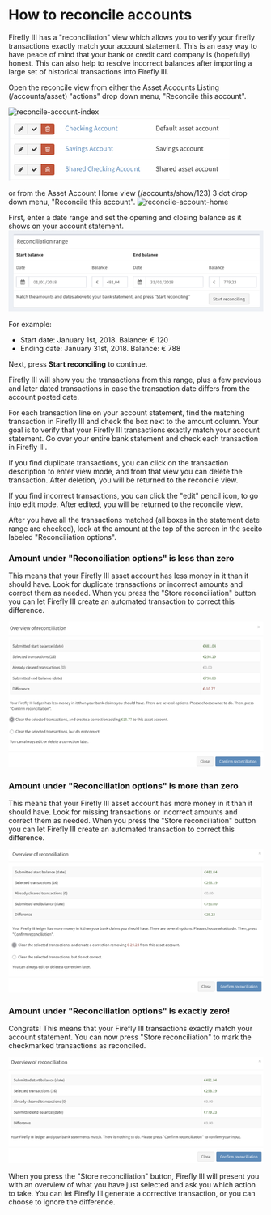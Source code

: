 # How to reconcile accounts

Firefly III has a "reconciliation" view which allows you to verify your firefly transactions exactly match your account statement.
This is an easy way to have peace of mind that your bank or credit card company is (hopefully) honest. This can also help to resolve incorrect balances after importing a large set of historical transactions into Firefly III.

Open the reconcile view from either the Asset Accounts Listing (/accounts/asset) "actions" drop down menu, "Reconcile this account".

![reconcile-account-index](https://github.com/firefly-iii/docs/assets/206041/8a433655-d430-4f83-b5e9-2ccc2b69e05f)
![The button is shown in your list of accounts](../../../images/how-to/firefly-iii/finances/reconcile-account-index.png)

or from the Asset Account Home view (/accounts/show/123) 3 dot drop down menu, "Reconcile this account".
![reconcile-account-home](https://github.com/firefly-iii/docs/assets/206041/497887b3-afb6-46e7-a681-d0155aadf224)

First, enter a date range and set the opening and closing balance as it shows on your account statement. 
![These dates and amounts must match your bank statement.](../../../images/how-to/firefly-iii/finances/reconcile-set-amounts.png)

For example:

* Start date: January 1st, 2018. Balance: € 120
* Ending date: January 31st, 2018. Balance: € 788

Next, press **Start reconciling** to continue.

Firefly III will show you the transactions from this range, plus a few previous and later dated transactions in case the transaction date differs from the account posted date.

For each transaction line on your account statement, find the matching transaction in Firefly III and check the box next to the amount column. Your goal is to verify that your Firefly III transactions exactly match your account statement. Go over your entire bank statement and check each transaction in Firefly III.  

If you find duplicate transactions, you can click on the transaction description to enter view mode, and from that view you can delete the transaction. After deletion, you will be returned to the reconcile view.

If you find incorrect transactions, you can click the "edit" pencil icon, to go into edit mode. After edited, you will be returned to the reconcile view.

After you have all the transactions matched (all boxes in the statement date range are checked), look at the amount at the top of the screen in the secito labeled "Reconciliation options". 

### Amount under "Reconciliation options" is less than zero

This means that your Firefly III asset account has less money in it than it should have. Look for duplicate transactions or incorrect amounts and correct them as needed. When you press the "Store reconciliation" button you can let Firefly III create an automated transaction to correct this difference. 

![When your account is too low on funds, you can allow Firefly III to create a corrective transaction.](../../../images/how-to/firefly-iii/finances/reconcile-negative-action.png)

### Amount under "Reconciliation options" is more than zero

This means that your Firefly III asset account has more money in it than it should have. Look for missing transactions or incorrect amounts and correct them as needed. When you press the "Store reconciliation" button you can let Firefly III create an automated transaction to correct this difference. 

![When your account is too full, you can allow Firefly III to create a corrective transaction.](../../../images/how-to/firefly-iii/finances/reconcile-positive-action.png)

### Amount under "Reconciliation options" is exactly zero!

Congrats! This means that your Firefly III transactions exactly match your account statement. You can now press "Store reconciliation" to mark the checkmarked transactions as reconciled.

![When there is no mismatch between your bank statements and Firefly III, you don't need to do anything.](../../../images/how-to/firefly-iii/finances/reconcile-neutral-action.png)

When you press the "Store reconciliation" button, Firefly III will present you with an overview of what you have just selected and ask you which action to take. You can let Firefly III generate a corrective transaction, or you can choose to ignore the difference. 

